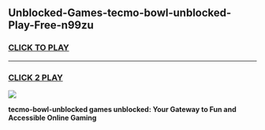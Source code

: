 
## Unblocked-Games-tecmo-bowl-unblocked-Play-Free-n99zu
<h3>
<a href="https://premium76.site?title=tecmo-bowl-unblocked&ref=18A1">CLICK TO PLAY</a></h3>
<hr>

<h3>
<a href="https://premium76.site?title=tecmo-bowl-unblocked&ref=18A1">CLICK 2 PLAY</a>
  
</h3>

<a href="https://premium76.site?title=tecmo-bowl-unblocked&ref=18A1"><img src="https://clearcache.store/games.png"></a>


**tecmo-bowl-unblocked games unblocked: Your Gateway to Fun and Accessible Online Gaming**
